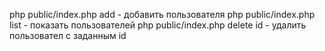 php public/index.php add - добавить пользователя
php public/index.php list - показать пользователей
php public/index.php delete id - удалить пользовател с заданным id
